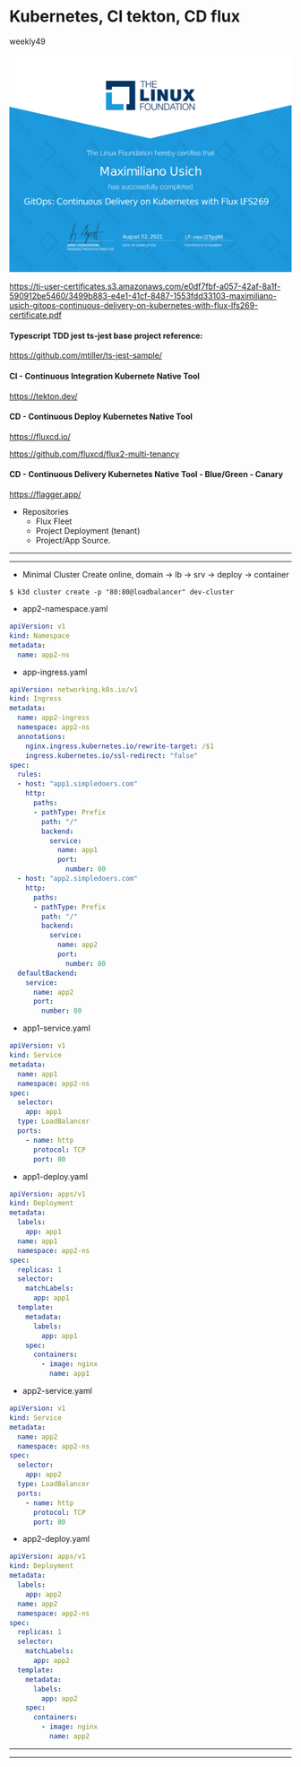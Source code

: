 # Kubernetes, CI tekton, CD flux
weekly49

[![GitOps Continuous Delivery on Kubernetes with Flux lfs269 Certificate, Linux Fundation](https://raw.githubusercontent.com/maximilianou/weekly49/main/share/maximiliano-usich-gitops-continuous-delivery-on-kubernetes-with-flux-lfs269-certificate.png)](https://raw.githubusercontent.com/maximilianou/weekly49/main/share/maximiliano-usich-gitops-continuous-delivery-on-kubernetes-with-flux-lfs269-certificate.png)

<https://ti-user-certificates.s3.amazonaws.com/e0df7fbf-a057-42af-8a1f-590912be5460/3499b883-e4e1-41cf-8487-1553fdd33103-maximiliano-usich-gitops-continuous-delivery-on-kubernetes-with-flux-lfs269-certificate.pdf>

#### Typescript TDD jest ts-jest base project reference:
<https://github.com/mtiller/ts-jest-sample/>

#### CI - Continuous Integration Kubernete Native Tool
<https://tekton.dev/>

#### CD - Continuous Deploy Kubernetes Native Tool
<https://fluxcd.io/>

<https://github.com/fluxcd/flux2-multi-tenancy>

#### CD - Continuous Delivery Kubernetes Native Tool - Blue/Green - Canary
<https://flagger.app/>


- Repositories
  - Flux Fleet
  - Project Deployment (tenant)
  - Project/App Source.
----
----
- Minimal Cluster Create online, domain -> lb -> srv -> deploy -> container
```
$ k3d cluster create -p "80:80@loadbalancer" dev-cluster
```
- app2-namespace.yaml
```yaml
apiVersion: v1
kind: Namespace
metadata:
  name: app2-ns
```
- app-ingress.yaml
```yaml
apiVersion: networking.k8s.io/v1
kind: Ingress
metadata:
  name: app2-ingress
  namespace: app2-ns
  annotations:
    nginx.ingress.kubernetes.io/rewrite-target: /$1  
    ingress.kubernetes.io/ssl-redirect: "false"    
spec:
  rules:
  - host: "app1.simpledoers.com"
    http:
      paths:
      - pathType: Prefix
        path: "/"
        backend:
          service:
            name: app1
            port:
              number: 80
  - host: "app2.simpledoers.com"
    http:
      paths:
      - pathType: Prefix
        path: "/"
        backend:
          service:
            name: app2
            port:
              number: 80
  defaultBackend:
    service:
      name: app2
      port:
        number: 80
```
- app1-service.yaml
```yaml
apiVersion: v1
kind: Service
metadata:
  name: app1
  namespace: app2-ns
spec:
  selector:
    app: app1
  type: LoadBalancer
  ports:
    - name: http
      protocol: TCP
      port: 80
```
- app1-deploy.yaml
```yaml
apiVersion: apps/v1
kind: Deployment
metadata:
  labels:
    app: app1
  name: app1
  namespace: app2-ns
spec:
  replicas: 1
  selector:
    matchLabels:
      app: app1
  template:
    metadata:
      labels:
        app: app1
    spec:
      containers:
        - image: nginx
          name: app1
```
- app2-service.yaml
```yaml
apiVersion: v1
kind: Service
metadata:
  name: app2
  namespace: app2-ns
spec:
  selector:
    app: app2
  type: LoadBalancer
  ports:
    - name: http
      protocol: TCP
      port: 80
```
- app2-deploy.yaml
```yaml
apiVersion: apps/v1
kind: Deployment
metadata:
  labels:
    app: app2
  name: app2
  namespace: app2-ns
spec:
  replicas: 1
  selector:
    matchLabels:
      app: app2
  template:
    metadata:
      labels:
        app: app2
    spec:
      containers:
        - image: nginx
          name: app2
```
----
----

